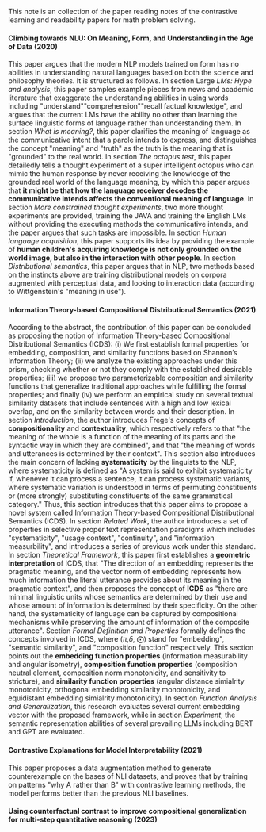 This note is an collection of the paper reading notes of the contrastive learning and readability papers for math problem solving.
#### Climbing towards NLU: On Meaning, Form, and Understanding in the Age of Data (2020)
This paper argues that the modern NLP models trained on form has no abilities in understanding natural languages based on both the science and philosophy theories. It is structured as follows. In section Large *LMs: Hype and analysis*, this paper samples example pieces from news and academic literature that exaggerate the understanding abilities in using words including "understand""comprehension""recall factual knowledge", and argues that the current LMs have the ability no other than learning the surface linguistic forms of language rather than understanding them. In section *What is meaning?*, this paper clarifies the meaning of language as the communicative intent that a parole intends to express, and distinguishes the concept "meaning" and "truth" as the truth is the meaning that is "grounded" to the real world. In section *The octopus test*, this paper detailedly tells a thought experiment of a super intelligent octopus who can mimic the human response by never receiving the knowledge of the grounded real world of the language meaning, by which this paper argues that **it might be that how the language receiver decodes the communicative intends affects the conventional meaning of language**. In section *More constrained thought experiments*, two more thought experiments are provided, training the JAVA and training the English LMs without providing the executing methods the communicative intends, and the paper argues that such tasks are impossible. In section *Human language acquisition*, this paper supports its idea by providing the example of **human children's acquiring knowledge is not only grounded on the world image, but also in the interaction with other people**. In section *Distributional semantics*, this paper argues that in NLP, two methods based on the instincts above are training distributional models on corpora augmented with perceptual data, and looking to interaction data (according to Wittgenstein's "meaning in use"). 

#### Information Theory-based Compositional Distributional Semantics (2021)
According to the abstract, the contribution of this paper can be concluded as proposing the notion of Information Theory-based Compositional Distributional Semantics (ICDS): (i) We first establish formal properties for embedding, composition, and similarity functions based on Shannon’s Information Theory; (ii) we analyze the existing approaches under this prism, checking whether or not they comply with the established desirable properties; (iii) we propose two parameterizable composition and similarity functions that generalize traditional approaches while fulfilling the formal properties; and finally (iv) we perform an empirical study on several textual similarity datasets that include sentences with a high and low lexical overlap, and on the similarity between words and their description.
In section *Introduction*, the author introduces Frege's concepts of **compositionality** and **contextuality**, which respectively refers to that "the meaning of the whole is a function of the meaning of its parts and the syntactic way in which they are combined", and that "the meaning of words and utterances is determined by their context". This section also introduces the main concern of lacking **systematicity** by the linguists to the NLP, where systematicity is defined as "A system is said to exhibit systematicity if, whenever it can process a sentence, it can process systematic variants, where systematic variation is understood in terms of permuting constituents or (more strongly) substituting constituents of the same grammatical category." Thus, this section introduces that this paper aims to propose a novel system called Information Theory-based Compositional Distributional Semantics (ICDS). In section *Related Work*, the author introduces a set of properties in selective proper text representation paradigms which includes "systematicity", "usage context", "continuity", and "information measurbility", and introduces a series of previous work under this standard. In section *Theoretical Framework*, this paper first establishes a **geometric interpretation** of ICDS, that "The direction of an embedding represents the pragmatic meaning, and the vector norm of embedding represents how much information the literal utterance provides about its meaning in the pragmatic context", and then proposes the concept of **ICDS** as "there are minimal linguistic units whose semantics are determined by their use and whose amount of information is determined by their specificity. On the other hand, the systematicity of language can be captured by compositional mechanisms while preserving the amount of information of the composite utterance". Section *Formal Definition and Properties* formally defines the concepts involved in ICDS, where ($\pi$,$\delta$, $\bigodot$) stand for "embedding", "semantic similarity", and "composition function" respectively. This section points out the **embedding function properties** (information measurability and angular isometry), **composition function properties** (composition neutral element, composition norm monotonicity, and sensitivity to stricture), and **similarity function properties** (angular distance simialrity monotonicity, orthogonal embedding similarity monotonicity, and equidistant embedding simialrity monotonicity). In section *Function Analysis and Generalization*, this research evaluates several current embedding vector with the proposed framework, while in section *Experiment*, the semantic representation abilities of several prevailing LLMs including BERT and GPT are evaluated. 

#### Contrastive Explanations for Model Interpretability (2021)
This paper proposes a data augmentation method to generate counterexample on the bases of NLI datasets, and proves that by training on patterns "why A rather than B" with contrastive learning methods, the model performs better than the previous NLI baselines.

#### Using counterfactual contrast to improve compositional generalization for multi-step quantitative reasoning (2023)
